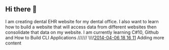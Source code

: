 ## Hi there 👋
I am creating dental EHR website for my dental office. 
I also want to learn how to build a website that will access data from different websites then consolidate that data on my website.
I am currently learning C#10, Github and How to Build CLI Applications
//////
\\\\\\\![2014-04-06 18 16 11](https://github.com/user-attachments/assets/e9900f57-93d3-426a-8ddc-fe9b700c073b)
Adding more content 

<!--
**robodent/robodent** is a ✨ _special_ ✨ repository because its `README.md` (this file) appears on your GitHub profile.
Adding a Picture

Here are some ideas to get you started:

- 🔭 I’m currently working on ...Creating a dental EHR website for my dental office
- 🌱 I’m currently learning ...C# 10, Git and Github and Building Command Line Applications with C# and .net
- 👯 I’m looking to collaborate on ...I have not given this much thought as of yet
- 🤔 I’m looking for help with ... 
- 💬 Ask me about ...
- 📫 How to reach me: ...
- 😄 Pronouns: ...
- ⚡ Fun fact: ...
-->
